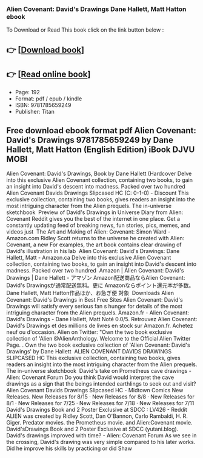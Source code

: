 ### Alien Covenant: David's Drawings Dane Hallett, Matt Hatton ebook

To Download or Read This book click on the link button below :

## 👉  [**[Download book](http://ebooksharez.info/download.php?group=book&from=github.com&id=495424&lnk=1081 "Download book")**]

## 👉  [**[Read online book](http://ebooksharez.info/download.php?group=book&from=github.com&id=495424&lnk=1081 "Read online book")**]


* Page: 192
* Format: pdf / epub / kindle
* ISBN: 9781785659249
* Publisher: Titan



## Free download ebook format pdf Alien Covenant: David's Drawings 9781785659249 by Dane Hallett, Matt Hatton (English Edition) iBook DJVU MOBI



 Alien Covenant: David&#039;s Drawings, Book by Dane Hallett (Hardcover Delve into this exclusive Alien Covenant collection, containing two books, to gain an insight into David&#039;s descent into madness. Packed over two hundred 
 Alien Covenant Davids Drawings Slipcased HC (C: 0-1-0) - Discount This exclusive collection, containing two books, gives readers an insight into the most intriguing character from the Alien prequels. The in-universe sketchbook 
 Preview of David&#039;s Drawings in Universe Diary from Alien: Covenant Reddit gives you the best of the internet in one place. Get a constantly updating feed of breaking news, fun stories, pics, memes, and videos just 
 The Art and Making of Alien: Covenant: Simon Ward  - Amazon.com Ridley Scott returns to the universe he created with Alien: Covenant, a new For examples, the art book contains clear drawing of David&#039;s illustration in his lab 
 Alien Covenant: David&#039;s Drawings: Dane Hallett, Matt  - Amazon.ca Delve into this exclusive Alien Covenant collection, containing two books, to gain an insight into David&#039;s descent into madness. Packed over two hundred 
 Amazon | Alien Covenant: David&#039;s Drawings | Dane Hallett  - アマゾン Amazon配送商品ならAlien Covenant: David&#039;s Drawingsが通常配送無料。更に Amazonならポイント還元本が多数。Dane Hallett, Matt Hatton作品ほか、お急ぎ便 対象 
 Downloads Alien Covenant: David&#039;s Drawings in Best Free Sites Alien Covenant: David&#039;s Drawings will satisfy every serious fan s hunger for details of the most intriguing character from the Alien prequels.
 Amazon.fr - Alien Covenant: David&#039;s Drawings - Dane Hallett, Matt Noté 0.0/5. Retrouvez Alien Covenant: David&#039;s Drawings et des millions de livres en stock sur Amazon.fr. Achetez neuf ou d&#039;occasion.
 Alien on Twitter: &quot;Own the two book exclusive collection of &#039;Alien @AlienAnthology. Welcome to the Official Alien Twitter Page. . Own the two book exclusive collection of &#039;Alien Covenant: David&#039;s Drawings&#039; by Dane Hallett 
 ALIEN COVENANT DAVIDS DRAWINGS SLIPCASED HC This exclusive collection, containing two books, gives readers an insight into the most intriguing character from the Alien prequels. The in-universe sketchbook 
 David&#039;s take on Prometheus cave drawings - Alien: Covenant Forum Do you think David would interpret the cave drawings as a sign that the beings intended earthlings to seek out and visit?
 Alien Covenant Davids Drawings Slipcased HC - Midtown Comics New Releases. New Releases for 8/15 · New Releases for 8/8 · New Releases for 8/1 · New Releases for 7/25 · New Releases for 7/18 · New Releases for 7/11  
 David&#039;s Drawings Book and 2 Poster Exclusive at SDCC : LV426 - Reddit ALIEN was created by Ridley Scott, Dan O&#039;Bannon, Carlo Rambaldi, H. R. Giger. Predator movies. the Prometheus movie. and Alien:Covenant movie. David&#039;sDrawings Book and 2 Poster Exclusive at SDCC (yutani.blog).
 David&#039;s drawings improved with time? - Alien: Covenant Forum As we see in the crossing, David&#039;s drawing was very simple compared to his later works. Did he improve his skills by practicing or did Shaw 





